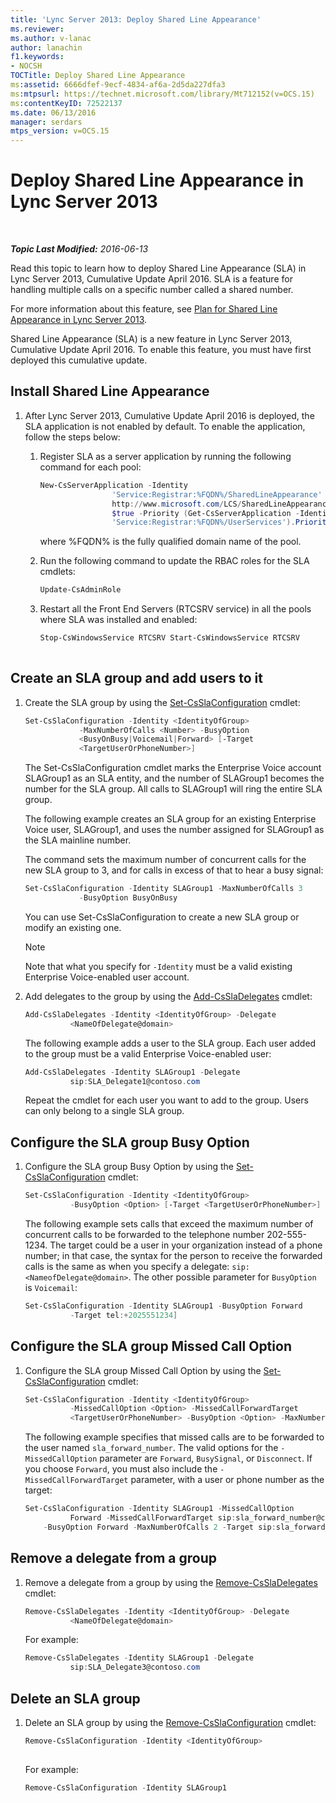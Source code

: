 ```yaml
---
title: 'Lync Server 2013: Deploy Shared Line Appearance'
ms.reviewer: 
ms.author: v-lanac
author: lanachin
f1.keywords:
- NOCSH
TOCTitle: Deploy Shared Line Appearance
ms:assetid: 6666dfef-9ecf-4834-af6a-2d5da227dfa3
ms:mtpsurl: https://technet.microsoft.com/library/Mt712152(v=OCS.15)
ms:contentKeyID: 72522137
ms.date: 06/13/2016
manager: serdars
mtps_version: v=OCS.15
---
```


<div data-xmlns="http://www.w3.org/1999/xhtml">

<div class="topic" data-xmlns="http://www.w3.org/1999/xhtml" data-msxsl="urn:schemas-microsoft-com:xslt" data-cs="http://msdn.microsoft.com/en-us/">

<div data-asp="http://msdn2.microsoft.com/asp">

# Deploy Shared Line Appearance in Lync Server 2013

</div>

<div id="mainSection">

<div id="mainBody">

<span> </span>

_**Topic Last Modified:** 2016-06-13_

Read this topic to learn how to deploy Shared Line Appearance (SLA) in Lync Server 2013, Cumulative Update April 2016. SLA is a feature for handling multiple calls on a specific number called a shared number.

For more information about this feature, see [Plan for Shared Line Appearance in Lync Server 2013](lync-server-2013-plan-for-shared-line-appearance.md).

Shared Line Appearance (SLA) is a new feature in Lync Server 2013, Cumulative Update April 2016. To enable this feature, you must have first deployed this cumulative update.

<div>

## Install Shared Line Appearance

1.  After Lync Server 2013, Cumulative Update April 2016 is deployed, the SLA application is not enabled by default. To enable the application, follow the steps below:
    
    1.  Register SLA as a server application by running the following command for each pool:
        ```powershell
        New-CsServerApplication -Identity
                        'Service:Registrar:%FQDN%/SharedLineAppearance' -Uri
                        http://www.microsoft.com/LCS/SharedLineAppearance -Critical $false -Enabled
                        $true -Priority (Get-CsServerApplication -Identity
                        'Service:Registrar:%FQDN%/UserServices').Priority 
        ```
        where %FQDN% is the fully qualified domain name of the pool.
    
    2.  Run the following command to update the RBAC roles for the SLA cmdlets:
        ```powershell
        Update-CsAdminRole 
        ```
    3.  Restart all the Front End Servers (RTCSRV service) in all the pools where SLA was installed and enabled:
        
        ```powershell 
        Stop-CsWindowsService RTCSRV Start-CsWindowsService RTCSRV
                        
        ```

</div>

<div>

## Create an SLA group and add users to it

1.  Create the SLA group by using the [Set-CsSlaConfiguration](https://docs.microsoft.com/powershell/module/skype/set-csslaconfiguration) cmdlet:
    ```powershell
    Set-CsSlaConfiguration -Identity <IdentityOfGroup>
                -MaxNumberOfCalls <Number> -BusyOption
                <BusyOnBusy|Voicemail|Forward> [-Target
                <TargetUserOrPhoneNumber>]
    ```
    The Set-CsSlaConfiguration cmdlet marks the Enterprise Voice account SLAGroup1 as an SLA entity, and the number of SLAGroup1 becomes the number for the SLA group. All calls to SLAGroup1 will ring the entire SLA group.
    
    The following example creates an SLA group for an existing Enterprise Voice user, SLAGroup1, and uses the number assigned for SLAGroup1 as the SLA mainline number.
    
    The command sets the maximum number of concurrent calls for the new SLA group to 3, and for calls in excess of that to hear a busy signal:
    ```powershell
    Set-CsSlaConfiguration -Identity SLAGroup1 -MaxNumberOfCalls 3
                -BusyOption BusyOnBusy
    ```
    You can use Set-CsSlaConfiguration to create a new SLA group or modify an existing one.
    
    <div>
    

    > [!NOTE]  
    > Note that what you specify for <CODE>-Identity</CODE> must be a valid existing Enterprise Voice-enabled user account.

    
    </div>

2.  Add delegates to the group by using the [Add-CsSlaDelegates](https://docs.microsoft.com/powershell/module/skype/add-cssladelegates) cmdlet:
    ```powershell
    Add-CsSlaDelegates -Identity <IdentityOfGroup> -Delegate
              <NameOfDelegate@domain>
    ```
    The following example adds a user to the SLA group. Each user added to the group must be a valid Enterprise Voice-enabled user:
    ```powershell
    Add-CsSlaDelegates -Identity SLAGroup1 -Delegate
              sip:SLA_Delegate1@contoso.com
    ```
    Repeat the cmdlet for each user you want to add to the group. Users can only belong to a single SLA group.

</div>

<div>

## Configure the SLA group Busy Option

1.  Configure the SLA group Busy Option by using the [Set-CsSlaConfiguration](https://docs.microsoft.com/powershell/module/skype/set-csslaconfiguration) cmdlet:
    ```powershell
    Set-CsSlaConfiguration -Identity <IdentityOfGroup>
              -BusyOption <Option> [-Target <TargetUserOrPhoneNumber>]
    ```
    The following example sets calls that exceed the maximum number of concurrent calls to be forwarded to the telephone number 202-555-1234. The target could be a user in your organization instead of a phone number; in that case, the syntax for the person to receive the forwarded calls is the same as when you specify a delegate: `sip:<NameofDelegate@domain>`. The other possible parameter for `BusyOption` is `Voicemail`:
    ```powershell
    Set-CsSlaConfiguration -Identity SLAGroup1 -BusyOption Forward
              -Target tel:+2025551234]
    ```
</div>

<div>

## Configure the SLA group Missed Call Option

1.  Configure the SLA group Missed Call Option by using the [Set-CsSlaConfiguration](https://docs.microsoft.com/powershell/module/skype/set-csslaconfiguration) cmdlet:
    ```powershell
    Set-CsSlaConfiguration -Identity <IdentityOfGroup> 
              -MissedCallOption <Option> -MissedCallForwardTarget
              <TargetUserOrPhoneNumber> -BusyOption <Option> -MaxNumberofCalls <#> -Target [Target]
    ```
    The following example specifies that missed calls are to be forwarded to the user named `sla_forward_number`. The valid options for the `-MissedCallOption` parameter are `Forward`, `BusySignal`, or `Disconnect`. If you choose `Forward`, you must also include the `-MissedCallForwardTarget` parameter, with a user or phone number as the target:
    ```powershell
    Set-CsSlaConfiguration -Identity SLAGroup1 -MissedCallOption
              Forward -MissedCallForwardTarget sip:sla_forward_number@contoso.com 
        -BusyOption Forward -MaxNumberOfCalls 2 -Target sip:sla_forward_number@contoso.com 
    ```
</div>

<div>

## Remove a delegate from a group

1.  Remove a delegate from a group by using the [Remove-CsSlaDelegates](https://docs.microsoft.com/powershell/module/skype/remove-cssladelegates) cmdlet:
    ```powershell
    Remove-CsSlaDelegates -Identity <IdentityOfGroup> -Delegate
              <NameOfDelegate@domain>
    ```
    For example:
    ```powershell
    Remove-CsSlaDelegates -Identity SLAGroup1 -Delegate
              sip:SLA_Delegate3@contoso.com
    ```
</div>

<div>

## Delete an SLA group

1.  Delete an SLA group by using the [Remove-CsSlaConfiguration](https://docs.microsoft.com/powershell/module/skype/remove-csslaconfiguration?view=skype-ps) cmdlet:
    
    ```powershell
    Remove-CsSlaConfiguration -Identity <IdentityOfGroup>
              
    ```
    
    For example:
    ```powershell
    Remove-CsSlaConfiguration -Identity SLAGroup1 
    ```
</div>

</div>

<span> </span>

</div>

</div>

</div>

